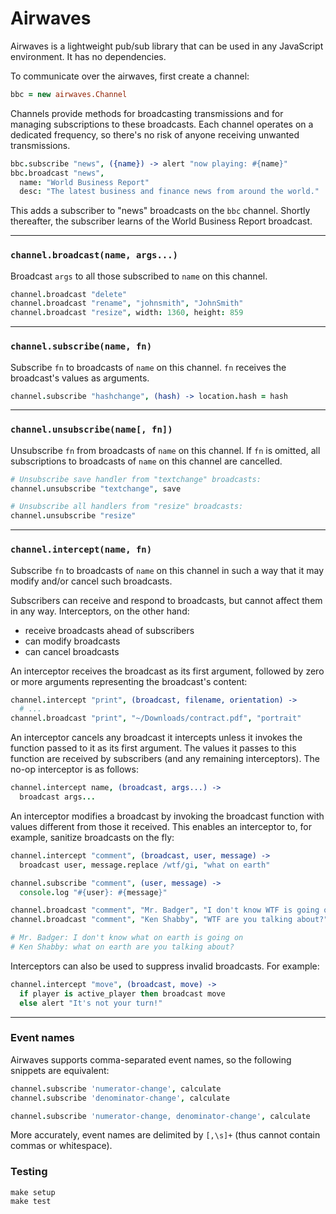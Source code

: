 # Airwaves

Airwaves is a lightweight pub/sub library that can be used in any JavaScript
environment. It has no dependencies.

To communicate over the airwaves, first create a channel:

```coffeescript
bbc = new airwaves.Channel
```

Channels provide methods for broadcasting transmissions and for managing
subscriptions to these broadcasts. Each channel operates on a dedicated
frequency, so there's no risk of anyone receiving unwanted transmissions.

```coffeescript
bbc.subscribe "news", ({name}) -> alert "now playing: #{name}"
bbc.broadcast "news",
  name: "World Business Report"
  desc: "The latest business and finance news from around the world."
```

This adds a subscriber to "news" broadcasts on the `bbc` channel. Shortly
thereafter, the subscriber learns of the World Business Report broadcast.

---

### `channel.broadcast(name, args...)`

Broadcast `args` to all those subscribed to `name` on this channel.

```coffeescript
channel.broadcast "delete"
channel.broadcast "rename", "johnsmith", "JohnSmith"
channel.broadcast "resize", width: 1360, height: 859
```

---

### `channel.subscribe(name, fn)`

Subscribe `fn` to broadcasts of `name` on this channel. `fn` receives the
broadcast's values as arguments.

```coffeescript
channel.subscribe "hashchange", (hash) -> location.hash = hash
```

---

### `channel.unsubscribe(name[, fn])`

Unsubscribe `fn` from broadcasts of `name` on this channel. If `fn` is
omitted, all subscriptions to broadcasts of `name` on this channel are
cancelled.

```coffeescript
# Unsubscribe save handler from "textchange" broadcasts:
channel.unsubscribe "textchange", save

# Unsubscribe all handlers from "resize" broadcasts:
channel.unsubscribe "resize"
```

---

### `channel.intercept(name, fn)`

Subscribe `fn` to broadcasts of `name` on this channel in such a way that it
may modify and/or cancel such broadcasts.

Subscribers can receive and respond to broadcasts, but cannot affect them in
any way. Interceptors, on the other hand:

  * receive broadcasts ahead of subscribers
  * can modify broadcasts
  * can cancel broadcasts

An interceptor receives the broadcast as its first argument, followed by zero
or more arguments representing the broadcast's content:

```coffeescript
channel.intercept "print", (broadcast, filename, orientation) ->
  # ...
channel.broadcast "print", "~/Downloads/contract.pdf", "portrait"
```

An interceptor cancels any broadcast it intercepts unless it invokes the
function passed to it as its first argument. The values it passes to this
function are received by subscribers (and any remaining interceptors).
The no-op interceptor is as follows:

```coffeescript
channel.intercept name, (broadcast, args...) ->
  broadcast args...
```

An interceptor modifies a broadcast by invoking the broadcast function with
values different from those it received. This enables an interceptor to, for
example, sanitize broadcasts on the fly:

```coffeescript
channel.intercept "comment", (broadcast, user, message) ->
  broadcast user, message.replace /wtf/gi, "what on earth"

channel.subscribe "comment", (user, message) ->
  console.log "#{user}: #{message}"

channel.broadcast "comment", "Mr. Badger", "I don't know WTF is going on"
channel.broadcast "comment", "Ken Shabby", "WTF are you talking about?"

# Mr. Badger: I don't know what on earth is going on
# Ken Shabby: what on earth are you talking about?
```

Interceptors can also be used to suppress invalid broadcasts. For example:

```coffeescript
channel.intercept "move", (broadcast, move) ->
  if player is active_player then broadcast move
  else alert "It's not your turn!"
```

---

### Event names

Airwaves supports comma-separated event names, so the following snippets
are equivalent:

```coffeescript
channel.subscribe 'numerator-change', calculate
channel.subscribe 'denominator-change', calculate
```
```coffeescript
channel.subscribe 'numerator-change, denominator-change', calculate
```

More accurately, event names are delimited by `[,\s]+` (thus cannot contain
commas or whitespace).

### Testing

    make setup
    make test
